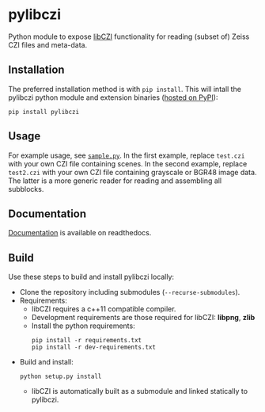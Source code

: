# pylibczi

Python module to expose [libCZI](https://github.com/zeiss-microscopy/libCZI) functionality for reading (subset of) Zeiss CZI files and meta-data.

## Installation

The preferred installation method is with `pip install`.
This will intall the pylibczi python module and extension binaries ([hosted on PyPI](https://pypi.org/project/pylibczi/)):
```
pip install pylibczi
```

## Usage

For example usage, see [`sample.py`](sample.py).
In the first example, replace `test.czi` with your own CZI file containing scenes.
In the second example, replace `test2.czi` with your own CZI file containing grayscale or BGR48 image data.
The latter is a more generic reader for reading and assembling all subblocks.

## Documentation

[Documentation](https://pylibczi.readthedocs.io/en/latest/index.html) is available on readthedocs.

## Build

Use these steps to build and install pylibczi locally:

* Clone the repository including submodules (`--recurse-submodules`).
* Requirements:
  * libCZI requires a c++11 compatible compiler.
  * Development requirements are those required for libCZI: **libpng**, **zlib**
  * Install the python requirements:
    ```
    pip install -r requirements.txt
    pip install -r dev-requirements.txt
    ```
* Build and install:
  ```
  python setup.py install
  ```
  * libCZI is automatically built as a submodule and linked statically to pylibczi.

